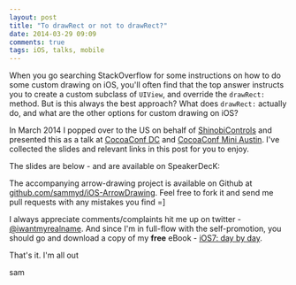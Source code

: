 ```yaml
---
layout: post
title: "To drawRect or not to drawRect?"
date: 2014-03-29 09:09
comments: true
tags: iOS, talks, mobile
---
```


When you go searching StackOverflow for some instructions on how to do some
custom drawing on iOS, you'll often find that the top answer instructs you to
create a custom subclass of `UIView`, and override the `drawRect:` method. But
is this always the best approach? What does `drawRect:` actually do, and what
are the other options for custom drawing on iOS?

In March 2014 I popped over to the US on behalf of
[ShinobiControls](http://shinobicontrols.com) and presented this as a talk at
[CocoaConf DC](http://cocoaconf.com/dc-2014/home) and
[CocoaConf Mini Austin](http://cocoaconf.com/austin-2014/home). I've collected the
slides and relevant links in this post for you to enjoy.

<!-- more -->


The slides are below - and are available on SpeakerDecK:

<script async class="speakerdeck-embed" data-id="f3625e10996f01313e53426a9381af41" data-ratio="1.77777777777778" src="//speakerdeck.com/assets/embed.js"></script>

The accompanying arrow-drawing project is available on Github at
[github.com/sammyd/iOS-ArrowDrawing](https://github.com/sammyd/iOS-ArrowDrawing).
Feel free to fork it and send me pull requests with any mistakes you find =]

I always appreciate comments/complaints hit me up on twitter -
[@iwantmyrealname](https://twitter.com/iwantmyrealname). And since I'm in
full-flow with the self-promotion, you should go and download a copy of my
__free__ eBook - [iOS7: day by day](https://leanpub.com/ios7daybyday).

That's it. I'm all out


sam
